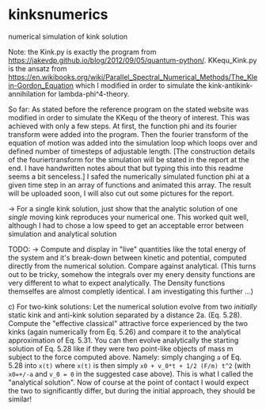 # kinksnumerics
numerical simulation of kink solution

Note: the Kink.py is exactly the program from https://jakevdp.github.io/blog/2012/09/05/quantum-python/. KKequ_Kink.py is the 
ansatz from https://en.wikibooks.org/wiki/Parallel_Spectral_Numerical_Methods/The_Klein-Gordon_Equation which I modified in 
order to simulate the kink-antikink-annihilation for lambda-phi^4-theory. 

So far:
As stated before the reference program on the stated website was modified in order to simulate the KKequ of the theory of
interest. This was achieved with only a few steps. At first, the function phi and its fourier transform were added into the program.
Then the fourier transform of the equation of motion was added into the simulation loop which loops over and defined number of timesteps
of adjustable length.
[The construction details of the fouriertransform for the simulation will be stated in the report at the end. I have handwritten
notes about that but typing this into this readme seems a bit senceless.] 
I safed the numerically simulated function phi at a given time step in an array of functions and animated this array. 
The result will be uploaded soon, I will also cut out some pictures for the report. 

-> For a single kink solution, just show that the analytic solution of one *single* moving kink reproduces your numerical one.
This worked quit well, although I had to chose a low speed to get an acceptable error between simulation and analytical solution


TODO:
-> Compute and display in "live" quantities like the total energy of the system and it's break-down between kinetic and potential, computed directly from the numerical solution. Compare against analytical. (This turns out to be tricky, somehow the integrals over my enery density functions are very different to what to expect analytically. The Density functions themselfes are almost completly identical. I am investigating this further ...)

c) For two-kink solutions: Let the numerical solution evolve from two *initially* static kink and anti-kink solution separated by a distance 2a. (Eq. 5.28). Compute the "effective classical" attractive force experienced by the two kinks (again numerically from Eq. 5.26) and compare it to the analytical approximation of Eq. 5.31.
You can then evolve analytically the starting solution of Eq. 5.28 like if they were two point-like objects of mass m subject to the force computed above. Namely: simply changing `a` of Eq. 5.28 into `x(t)` where `x(t)` is then simply `x0 + v_0*t + 1/2 (F/m) t^2` (with `x0=+/-a` and `v_0 = 0` in the suggested case above). This is what I called the "analytical solution". Now of course at the point of contact I would expect the two to significantly differ, but during the initial approach, they should be similar!

